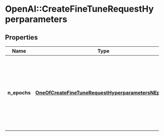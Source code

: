 # OpenAI::CreateFineTuneRequestHyperparameters

## Properties
Name | Type | Description | Notes
------------ | ------------- | ------------- | -------------
**n_epochs** | [**OneOfCreateFineTuneRequestHyperparametersNEpochs**](OneOfCreateFineTuneRequestHyperparametersNEpochs.md) | The number of epochs to train the model for. An epoch refers to one full cycle through the training dataset.  | [optional] 

